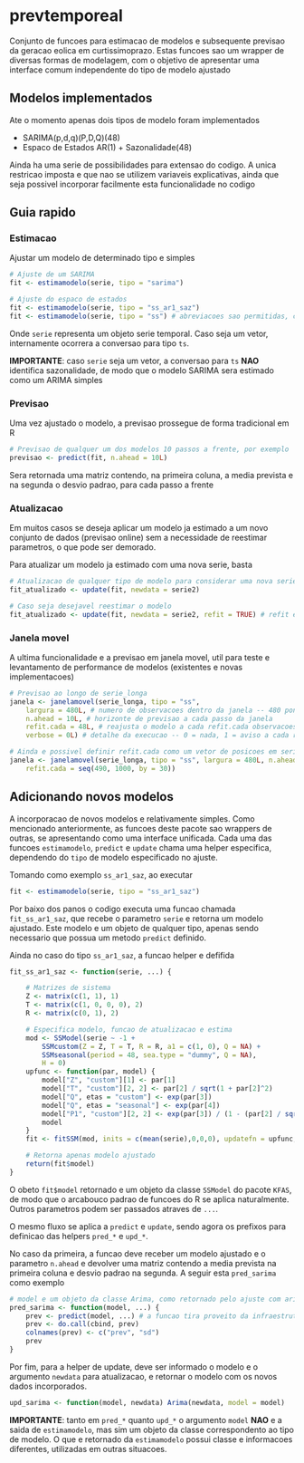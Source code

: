 # prevtemporeal

Conjunto de funcoes para estimacao de modelos e subsequente previsao da geracao eolica em
curtissimoprazo. Estas funcoes sao um wrapper de diversas formas de modelagem, com o objetivo de
apresentar uma interface comum independente do tipo de modelo ajustado

## Modelos implementados

Ate o momento apenas dois tipos de modelo foram implementados

* SARIMA(p,d,q)(P,D,Q)(48)
* Espaco de Estados AR(1) + Sazonalidade(48)

Ainda ha uma serie de possibilidades para extensao do codigo. A unica restricao imposta e que nao se
utilizem variaveis explicativas, ainda que seja possivel incorporar facilmente esta funcionalidade
no codigo

## Guia rapido

### Estimacao

Ajustar um modelo de determinado tipo e simples

```r
# Ajuste de um SARIMA
fit <- estimamodelo(serie, tipo = "sarima")

# Ajuste do espaco de estados
fit <- estimamodelo(serie, tipo = "ss_ar1_saz")
fit <- estimamodelo(serie, tipo = "ss") # abreviacoes sao permitidas, contanto que haja match unico
```

Onde `serie` representa um objeto serie temporal. Caso seja um vetor, internamente ocorrera a
conversao para tipo `ts`.

**IMPORTANTE**: caso `serie` seja um vetor, a conversao para `ts` **NAO** identifica sazonalidade, de
modo que o modelo SARIMA sera estimado como um ARIMA simples

### Previsao

Uma vez ajustado o modelo, a previsao prossegue de forma tradicional em R

```r
# Previsao de qualquer um dos modelos 10 passos a frente, por exemplo
previsao <- predict(fit, n.ahead = 10L)
```

Sera retornada uma matriz contendo, na primeira coluna, a media prevista e na segunda o desvio
padrao, para cada passo a frente

### Atualizacao

Em muitos casos se deseja aplicar um modelo ja estimado a um novo conjunto de dados (previsao
online) sem a necessidade de reestimar parametros, o que pode ser demorado.

Para atualizar um modelo ja estimado com uma nova serie, basta

```r
# Atualizacao de qualquer tipo de modelo para considerar uma nova serie chamada serie2
fit_atualizado <- update(fit, newdata = serie2)

# Caso seja desejavel reestimar o modelo
fit_atualizado <- update(fit, newdata = serie2, refit = TRUE) # refit e, por padrao, = FALSE
```

### Janela movel

A ultima funcionalidade e a previsao em janela movel, util para teste e levantamento de performance
de modelos (existentes e novas implementacoes)

```r
# Previsao ao longo de serie_longa
janela <- janelamovel(serie_longa, tipo = "ss", 
    largura = 480L, # numero de observacoes dentro da janela -- 480 pontos = 10 dias
    n.ahead = 10L, # horizonte de previsao a cada passo da janela
    refit.cada = 48L, # reajusta o modelo a cada refit.cada observacoes -- 48 = a cada dia
    verbose = 0L) # detalhe da execucao -- 0 = nada, 1 = aviso a cada refit, 2 = aviso a cada passo

# Ainda e possivel definir refit.cada como um vetor de posicoes em serie_longa para reajustar
janela <- janelamovel(serie_longa, tipo = "ss", largura = 480L, n.ahead = 10L,
    refit.cada = seq(490, 1000, by = 30))
```

## Adicionando novos modelos

A incorporacao de novos modelos e relativamente simples. Como mencionado anteriormente, as funcoes
deste pacote sao wrappers de outras, se apresentando como uma interface unificada. Cada uma das
funcoes `estimamodelo`, `predict` e `update` chama uma helper especifica, dependendo do `tipo` de
modelo especificado no ajuste.

Tomando como exemplo `ss_ar1_saz`, ao executar

```r
fit <- estimamodelo(serie, tipo = "ss_ar1_saz")
```

Por baixo dos panos o codigo executa uma funcao chamada `fit_ss_ar1_saz`, que recebe o parametro
`serie` e retorna um modelo ajustado. Este modelo e um objeto de qualquer tipo, apenas sendo
necessario que possua um metodo `predict` definido.

Ainda no caso do tipo `ss_ar1_saz`, a funcao helper e defifida

```r
fit_ss_ar1_saz <- function(serie, ...) {

    # Matrizes de sistema
    Z <- matrix(c(1, 1), 1)
    T <- matrix(c(1, 0, 0, 0), 2)
    R <- matrix(c(0, 1), 2)

    # Especifica modelo, funcao de atualizacao e estima
    mod <- SSModel(serie ~ -1 +
        SSMcustom(Z = Z, T = T, R = R, a1 = c(1, 0), Q = NA) + 
        SSMseasonal(period = 48, sea.type = "dummy", Q = NA), 
        H = 0)
    upfunc <- function(par, model) {
        model["Z", "custom"][1] <- par[1]
        model["T", "custom"][2, 2] <- par[2] / sqrt(1 + par[2]^2)
        model["Q", etas = "custom"] <- exp(par[3])
        model["Q", etas = "seasonal"] <- exp(par[4])
        model["P1", "custom"][2, 2] <- exp(par[3]) / (1 - (par[2] / sqrt(1 + par[2]^2))^2)
        model
    }
    fit <- fitSSM(mod, inits = c(mean(serie),0,0,0), updatefn = upfunc, method = "BFGS")

    # Retorna apenas modelo ajustado
    return(fit$model)
}
```

O obeto `fit$model` retornado e um objeto da classe `SSModel` do pacote `KFAS`, de modo que o
arcabouco padrao de funcoes do R se aplica naturalmente. Outros parametros podem ser passados
atraves de `...`.

O mesmo fluxo se aplica a `predict` e `update`, sendo agora os prefixos para definicao das helpers
`pred_*` e `upd_*`. 

No caso da primeira, a funcao deve receber um modelo ajustado e o parametro `n.ahead` e devolver uma
matriz contendo a media prevista na primeira coluna e desvio padrao na segunda. A seguir esta
`pred_sarima` como exemplo

```r
# model e um objeto da classe Arima, como retornado pelo ajuste com arima() ou forecast::Arima()
pred_sarima <- function(model, ...) {
    prev <- predict(model, ...) # a funcao tira proveito da infraestrutura de previsao ja existente
    prev <- do.call(cbind, prev)
    colnames(prev) <- c("prev", "sd")
    prev
}
```

Por fim, para a helper de update, deve ser informado o modelo e o argumento `newdata` para
atualizacao, e retornar o modelo com os novos dados incorporados.


```r
upd_sarima <- function(model, newdata) Arima(newdata, model = model)
```

**IMPORTANTE**: tanto em `pred_*` quanto `upd_*` o argumento `model` **NAO** e a saida de
`estimamodelo`, mas sim um objeto da classe correspondento ao tipo de modelo. O que e retornado da
`estimamodelo` possui classe e informacoes diferentes, utilizadas em outras situacoes.